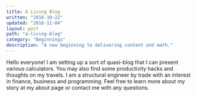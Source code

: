 ```yaml
---
title: A Living Blog
written: "2016-10-22"
updated: "2016-11-04"
layout: post
path: "a-living-blog"
category: "Beginnings"
description: "A new beginning to delivering content and math."
---
```


Hello everyone! I am setting up a sort of quasi-blog that I can present various calculators. You may also find some productivity hacks and thoughts on my travels. I am a structural engineer by trade with an interest in finance, business and programming. Feel free to learn more about my story at my about page or contact me with any questions.
